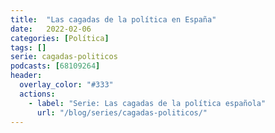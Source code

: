 ```yaml
---
title:  "Las cagadas de la política en España"
date:   2022-02-06
categories: [Política]
tags: []
serie: cagadas-politicos
podcasts: [68109264]
header:
  overlay_color: "#333"
  actions:
    - label: "Serie: Las cagadas de la política española"
      url: "/blog/series/cagadas-politicos/"
---
```



